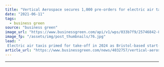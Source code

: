 ```yaml
---
title: "Vertical Aerospace secures 1,000 pre-orders for electric air taxis ahead of IPO"
date: "2021-06-11"
tags: 
  - business green
source: "business green"
image_url: "https://www.businessgreen.com/api/v1/wps/033b7f9/25746842-850c-4a91-ac3f-a72167076b03/1/vertical-aerospace-185x114.jpg"
image_fp: "/assets/img/post_thumbnails/76.jpg"
lead: "
 Electric air taxis primed for take-off in 2024 as Bristol-based start-up secures investment and pre-orders from host of major airlines ..."
article_url: "https://www.businessgreen.com/news/4032757/vertical-aerospace-secures-pre-electric-air-taxis-ahead-ipo"
---
```


---
